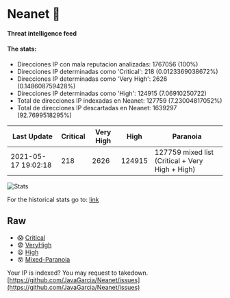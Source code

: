 # Neanet :hocho:
#### Threat intelligence feed
#### The stats:

- Direcciones IP con mala reputacion analizadas: 1767056 (100%)
- Direcciones IP determinadas como 'Critical':  218 (0.0123369038672%)
- Direcciones IP determinadas como 'Very High':  2626 (0.148608759428%)
- Direcciones IP determinadas como 'High':  124915 (7.06910250722)
- Total de direcciones IP indexadas en Neanet:  127759 (7.23004817052%)
- Total de direcciones IP descartadas en Neanet:  1639297 (92.7699518295%)

| Last Update | Critical | Very High | High | Paranoia |
| --- | --- | --- | --- | --- |
| 2021-05-17 19:02:18 | 218 | 2626 | 124915 | 127759 mixed list (Critical + Very High + High)|

![Stats](https://docs.google.com/spreadsheets/d/e/2PACX-1vSnaNMIXVabIpDJjufMlzH7poXnshF3mgd8Is1g9ytUEzVsP5my4Trn8f-xkoLLQ38xpL3HtmUexLo6/pubchart?oid=501124687&format=image)

For the historical stats go to: [link](/stats.csv)
## Raw
- :scream: [Critical](https://raw.githubusercontent.com/JavaGarcia/Neanet/master/blacklists/neanet_critical.txt)
- :fearful: [VeryHigh](https://raw.githubusercontent.com/JavaGarcia/Neanet/master/blacklists/neanet_veryHigh.txtt)
- :frowning: [High](https://raw.githubusercontent.com/JavaGarcia/Neanet/master/blacklists/neanet_high.txt)
- :dizzy_face: [Mixed-Paranoia](https://raw.githubusercontent.com/JavaGarcia/Neanet/master/blacklists/neanet_all.txt)


Your IP is indexed? You may request to takedown. [https://github.com/JavaGarcia/Neanet/issues](https://github.com/JavaGarcia/Neanet/issues)




































































































































































































































































































































































































































































































































































































































































































































































































































































































































































































































































































































































































































































































































































































































































































































































































































































































































































































































































































































































































































































































































































































































































































































































































































































































































































































































































































































































































































































































































































































































































































































































































































































































































































































































































































































































































































































































































































































































































































































































































































































































































































































































































































































































































































































































































































































































































































































































































































































































































































































































































































































































































































































































































































































































































































































































































































































































































































































































































































































































































































































































































































































































































































































































































































































































































































































































